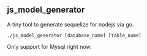## js_model_generator

A tiny tool to generate sequelize for nodejs via go.

```
./js_model_generator [database_name] [table_name]
```

Only support for Mysql right now.
